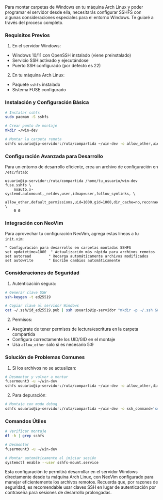 Para montar carpetas de Windows en tu máquina Arch Linux y poder programar el servidor desde ella, necesitarás configurar SSHFS con algunas consideraciones especiales para el entorno Windows. Te guiaré a través del proceso completo.

###  Requisitos Previos

1. En el servidor Windows:
  - Windows 10/11 con OpenSSH instalado (viene preinstalado)
  - Servicio SSH activado y ejecutándose
  - Puerto SSH configurado (por defecto es 22)


2. En tu máquina Arch Linux:
  - Paquete `sshfs` instalado
  - Sistema FUSE configurado



###  Instalación y Configuración Básica

```bash
# Instalar sshfs
sudo pacman -S sshfs

# Crear punto de montaje
mkdir ~/win-dev

# Montar la carpeta remota
sshfs usuario@ip-servidor:/ruta/compartida ~/win-dev -o allow_other,uid=1000,gid=1000,dir_cache=no
```

###  Configuración Avanzada para Desarrollo

Para un entorno de desarrollo eficiente, crea un archivo de configuración en `/etc/fstab`:

```fstab
usuario@ip-servidor:/ruta/compartida /home/tu_usuario/win-dev fuse.sshfs \
    noauto,x-systemd.automount,_netdev,user,idmap=user,follow_symlinks, \
    allow_other,default_permissions,uid=1000,gid=1000,dir_cache=no,reconnect \
    0 0
```

###  Integración con NeoVim

Para aprovechar tu configuración NeoVim, agrega estas líneas a tu `init.vim`:

```vim
" Configuración para desarrollo en carpetas montadas SSHFS
set updatetime=1000  " Actualización más rápida para archivos remotos
set autoread        " Recarga automáticamente archivos modificados
set autowrite       " Escribe cambios automáticamente
```

###  Consideraciones de Seguridad

1. Autenticación segura:
```bash
# Generar clave SSH
ssh-keygen -t ed25519

# Copiar clave al servidor Windows
cat ~/.ssh/id_ed25519.pub | ssh usuario@ip-servidor "mkdir -p ~/.ssh && cat >> ~/.ssh/authorized_keys"
```


2. Permisos:
  - Asegúrate de tener permisos de lectura/escritura en la carpeta compartida
  - Configura correctamente los UID/GID en el montaje
  - Usa `allow_other` solo si es necesario 5:9



###  Solución de Problemas Comunes

1. Si los archivos no se actualizan:
```bash
# Desmontar y volver a montar
fusermount3 -u ~/win-dev
sshfs usuario@ip-servidor:/ruta/compartida ~/win-dev -o allow_other,dir_cache=no
```


2. Para depuración:
```bash
# Montaje con modo debug
sshfs usuario@ip-servidor:/ruta/compartida ~/win-dev -o ssh_command='ssh -vv',sshfs_debug,debug
```



###  Comandos Útiles

```bash
# Verificar montaje
df -h | grep sshfs

# Desmontar
fusermount3 -u ~/win-dev

# Montar automáticamente al iniciar sesión
systemctl enable --user sshfs-mount.service
```

Esta configuración te permitirá desarrollar en el servidor Windows directamente desde tu máquina Arch Linux, con NeoVim configurado para manejar eficientemente los archivos remotos. Recuerda que, por razones de seguridad, es recomendable usar claves SSH en lugar de autenticación por contraseña para sesiones de desarrollo prolongadas.

